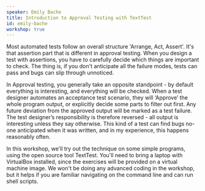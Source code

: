 ```yaml
---
speaker: Emily Bache
title: Introduction to Approval Testing with TextTest
id: emily-bache
workshop: true
---
```

Most automated tests follow an overall structure 'Arrange, Act, Assert'. It's that assertion part that is different in approval testing. When you design a test with assertions, you have to carefully decide which things are important to check. The thing is, if you don't anticipate all the failure modes, tests can pass and bugs can slip through unnoticed.

In Approval testing, you generally take an opposite standpoint - by default everything is interesting, and everything will be checked. When a test designer automates an acceptance test scenario, they will ‘Approve’ the whole program output, or explicitly decide some parts to filter out first. Any future deviation from the approved output will be marked as a test failure. The test designer’s responsibility is therefore reversed - all output is interesting unless they say otherwise. This kind of a test can find bugs no-one anticipated when it was written, and in my experience, this happens reasonably often.

In this workshop, we'll try out the technique on some simple programs, using the open source tool TextTest. You'll need to bring a laptop with VirtualBox installed, since the exercises will be provided on a virtual machine image. We won't be doing any advanced coding in the workshop, but it helps if you are familiar navigating on the command line and can run shell scripts.
